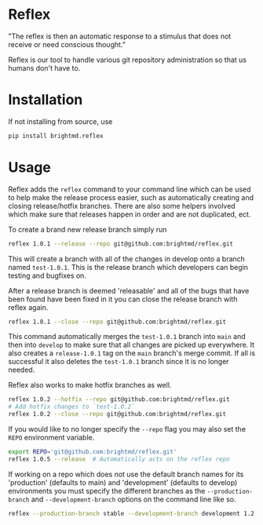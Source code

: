 Reflex
======

"The reflex is then an automatic response to a stimulus that does not receive
or need conscious thought."

Reflex is our tool to handle various git repository administration so that us
humans don't have to.

Installation
============

If not installing from source, use

```sh
pip install brightmd.reflex
```

Usage
=====

Reflex adds the `reflex` command to your command line which can be used to help
make the release process easier, such as automatically creating and closing
release/hotfix branches. There are also some helpers involved which make sure
that releases happen in order and are not duplicated, ect.

To create a brand new release branch simply run
```sh
reflex 1.0.1 --release --repo git@github.com:brightmd/reflex.git
```
This will create a branch with all of the changes in develop onto a branch
named `test-1.0.1`. This is the release branch which developers can begin
testing and bugfixes on.

After a release branch is deemed 'releasable' and all of the bugs that have
been found have been fixed in it you can close the release branch with reflex
again.
```sh
reflex 1.0.1 --close --repo git@github.com:brightmd/reflex.git
```
This command automatically merges the `test-1.0.1` branch into `main` and
then into `develop` to make sure that all changes are picked up everywhere.
It also creates a `release-1.0.1` tag on the `main` branch's merge commit.
If all is successful it also deletes the `test-1.0.1` branch since it is no
longer needed.

Reflex also works to make hotfix branches as well.
```sh
reflex 1.0.2 --hotfix --repo git@github.com:brightmd/reflex.git
# Add hotfix changes to `test-1.0.2`
reflex 1.0.2 --close --repo git@github.com:brightmd/reflex.git
```

If you would like to no longer specify the `--repo` flag you may also set
the `REPO` environment variable.
```sh
export REPO='git@github.com:brightmd/reflex.git'
reflex 1.0.5 --release  # Automatically acts on the reflex repo
```

If working on a repo which does not use the default branch names for its
'production' (defaults to main) and 'development' (defaults to develop)
environments you must specify the different branches as the
`--production-branch` and `--development-branch` options on the command line
like so.
```sh
reflex --production-branch stable --development-branch development 1.2.0 --hotfix
```
